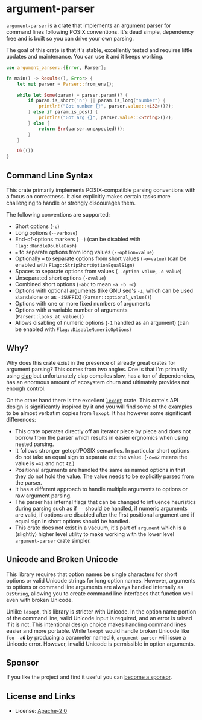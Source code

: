 # argument-parser

`argument-parser` is a crate that implements an argument parser for command
lines following POSIX conventions.  It's dead simple, dependency free and is
built so you can drive your own parsing.

The goal of this crate is that it's stable, excellently tested and requires
little updates and maintenance.  You can use it and it keeps working.

```rust
use argument_parser::{Error, Parser};

fn main() -> Result<(), Error> {
    let mut parser = Parser::from_env();

    while let Some(param) = parser.param()? {
        if param.is_short('n') || param.is_long("number") {
            println!("Got number {}", parser.value::<i32>()?);
        } else if param.is_pos() {
            println!("Got arg {}", parser.value::<String>()?);
        } else {
            return Err(parser.unexpected());
        }
    }

    Ok(())
}
```

## Command Line Syntax

This crate primarily implements POSIX-compatible parsing conventions with a
focus on correctness.  It also explicitly makes certain tasks more challenging
to handle or strongly discourages them.

The following conventions are supported:

* Short options (`-q`)
* Long options (`--verbose`)
* End-of-options markers (`--`) (can be disabled with `Flag::HandleDoubleDash`)
* `=` to separate options from long values (`--option=value`)
* Optionally `=` to separate options from short values (`-o=value`)
  (can be enabled with `Flag::StripShortOptionEqualSign`)
* Spaces to separate options from values (`--option value`, `-o value`)
* Unseparated short options (`-ovalue`)
* Combined short options (`-abc` to mean `-a -b -c`)
* Options with optional arguments (like GNU sed's `-i`, which can be used
  standalone or as `-iSUFFIX`) (`Parser::optional_value()`)
* Options with one or more fixed numbers of arguments
* Options with a variable number of arguments (`Parser::looks_at_value()`)
* Allows disabling of numeric options (`-1` handled as an argument) (can be
  enabled with `Flag::DisableNumericOptions`)

## Why?

Why does this crate exist in the presence of already great crates for argument
parsing?  This comes from two angles.  One is that I'm primarily using
[clap](https://crates.io/crates/clap) but unfortunately clap compiles slow,
has a ton of dependencies, has an enormous amount of ecosystem churn and
ultimately provides not enough control.

On the other hand there is the excellent
[`lexopt`](https://github.com/blyxxyz/lexopt) crate.  This crate's API design
is significantly inspired by it and you will find some of the examples to be
almost verbatim copies from `lexopt`.  It has however some significant
differences:

* This crate operates directly off an iterator piece by piece and does not
  borrow from the parser which results in easier ergnomics when using nested
  parsing.
* It follows stronger getopt/POSIX semantics.  In particular short options
  do not take an equal sign to separate out the value.  (`-o=42` means the
  value is `=42` and not `42`.)
* Positional arguments are handled the same as named options in that they
  do not hold the value.  The value needs to be explicitly parsed from the
  parser.
* It has a different approach to handle multiple arguments to options or
  raw argument parsing.
* The parser has internal flags that can be changed to influence heuristics
  during parsing such as if `--` should be handled, if numeric arguments are
  valid, if options are disabled after the first positional argument and
  if equal sign in short options should be handled.
* This crate does not exist in a vacuum, it's part of `argument` which is
  a (slightly) higher level utility to make working with the lower level
  `argument-parser` crate simpler.

## Unicode and Broken Unicode

This library requires that option names be single characters for short options
or valid Unicode strings for long option names.  However, arguments to options
or command line arguments are always handled internally as `OsString`, allowing
you to create command line interfaces that function well even with broken
Unicode.

Unlike `lexopt`, this library is stricter with Unicode.  In the option name
portion of the command line, valid Unicode input is required, and an error is
raised if it is not.  This intentional design choice makes handling command
lines easier and more portable.  While `lexopt` would handle broken Unicode like
`foo -a�` by producing a parameter named `�`, `argument-parser` will issue a
Unicode error.  However, invalid Unicode is permissible in option arguments.

## Sponsor

If you like the project and find it useful you can [become a
sponsor](https://github.com/sponsors/mitsuhiko).

## License and Links

- License: [Apache-2.0](https://github.com/mitsuhiko/argument/blob/main/LICENSE)
